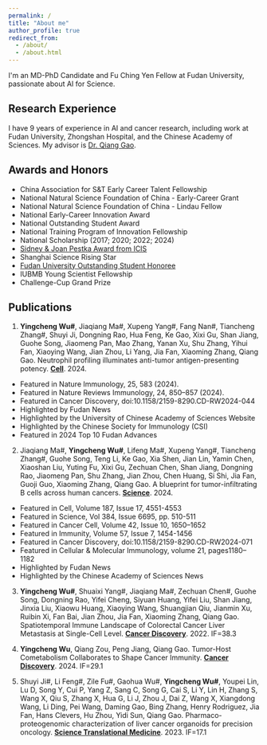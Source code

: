 ```yaml
---
permalink: /
title: "About me"
author_profile: true
redirect_from: 
  - /about/
  - /about.html
---
```




I'm an MD-PhD Candidate and Fu Ching Yen Fellow at Fudan University, passionate about AI for Science. 

## Research Experience
I have 9 years of experience in AI and cancer research, including work at Fudan University, Zhongshan Hospital, and the Chinese Academy of Sciences. My advisor is [Dr. Qiang Gao](https://hupi.fudan.edu.cn/en/rcdw/rc_content.jsp?urltype=news.NewsContentUrl&wbtreeid=1097&wbnewsid=1422).

## Awards and Honors
- China Association for S&T Early Career Talent Fellowship
- National Natural Science Foundation of China - Early-Career Grant
- National Natural Science Foundation of China - Lindau Fellow
- National Early-Career Innovation Award
- National Outstanding Student Award
- National Training Program of Innovation Fellowship
- National Scholarship (2017; 2020; 2022; 2024)
- [Sidney & Joan Pestka Award from ICIS](https://cytokinesociety.org/congratulations-yingcheng-wu-2024-sidney-joan-pestka-graduate-award-winner/)
- Shanghai Science Rising Star
- [Fudan University Outstanding Student Honoree](https://news.fudan.edu.cn/2025/0127/c31a144068/page.htm)
- IUBMB Young Scientist Fellowship
- Challenge-Cup Grand Prize

## Publications
1. **Yingcheng Wu#**, Jiaqiang Ma#, Xupeng Yang#, Fang Nan#, Tiancheng Zhang#, Shuyi Ji, Dongning Rao, Hua Feng, Ke Gao, Xixi Gu, Shan Jiang, Guohe Song, Jiaomeng Pan, Mao Zhang, Yanan Xu, Shu Zhang, Yihui Fan, Xiaoying Wang, Jian Zhou, Li Yang, Jia Fan, Xiaoming Zhang, Qiang Gao. Neutrophil profiling illuminates anti-tumor antigen-presenting potency. [**Cell**](https://pubmed.ncbi.nlm.nih.gov/38447573/). 2024.
  - Featured in Nature Immunology, 25, 583 (2024).
  - Featured in Nature Reviews Immunology, 24, 850–857 (2024).
  - Featured in Cancer Discovery, doi:10.1158/2159-8290.CD-RW2024-044
  - Highlighted by Fudan News
  - Highlighted by the University of Chinese Academy of Sciences Website
  - Highlighted by the Chinese Society for Immunology (CSI)
  - Featured in 2024 Top 10 Fudan Advances

2. Jiaqiang Ma#, **Yingcheng Wu#**, Lifeng Ma#, Xupeng Yang#, Tiancheng Zhang#, Guohe Song, Teng Li, Ke Gao, Xia Shen, Jian Lin, Yamin Chen, Xiaoshan Liu, Yuting Fu, Xixi Gu, Zechuan Chen, Shan Jiang, Dongning Rao, Jiaomeng Pan, Shu Zhang, Jian Zhou, Chen Huang, Si Shi, Jia Fan, Guoji Guo, Xiaoming Zhang, Qiang Gao. A blueprint for tumor-infiltrating B cells across human cancers. [**Science**](https://pubmed.ncbi.nlm.nih.gov/38696569/). 2024.
  - Featured in Cell, Volume 187, Issue 17, 4551-4553
  - Featured in Science, Vol 384, Issue 6695, pp. 510-511
  - Featured in Cancer Cell, Volume 42, Issue 10, 1650–1652
  - Featured in Immunity, Volume 57, Issue 7, 1454-1456
  - Featured in Cancer Discovery, doi:10.1158/2159-8290.CD-RW2024-071
  - Featured in Cellular & Molecular Immunology, volume 21, pages1180–1182
  - Highlighted by Fudan News
  - Highlighted by the Chinese Academy of Sciences News

3. **Yingcheng Wu#**, Shuaixi Yang#, Jiaqiang Ma#, Zechuan Chen#, Guohe Song, Dongning Rao, Yifei Cheng, Siyuan Huang, Yifei Liu, Shan Jiang, Jinxia Liu, Xiaowu Huang, Xiaoying Wang, Shuangjian Qiu, Jianmin Xu, Ruibin Xi, Fan Bai, Jian Zhou, Jia Fan, Xiaoming Zhang, Qiang Gao. Spatiotemporal Immune Landscape of Colorectal Cancer Liver Metastasis at Single-Cell Level. [**Cancer Discovery**](https://pubmed.ncbi.nlm.nih.gov/34417225/). 2022. IF=38.3

4. **Yingcheng Wu**, Qiang Zou, Peng Jiang, Qiang Gao. Tumor-Host Cometabolism Collaborates to Shape Cancer Immunity. [**Cancer Discovery**](https://pubmed.ncbi.nlm.nih.gov/38571418/). 2024. IF=29.1

5. Shuyi Ji#, Li Feng#, Zile Fu#, Gaohua Wu#, **Yingcheng Wu#**, Youpei Lin, Lu D, Song Y, Cui P, Yang Z, Sang C, Song G, Cai S, Li Y, Lin H, Zhang S, Wang X, Qiu S, Zhang X, Hua G, Li J, Zhou J, Dai Z, Wang X, Xiangdong Wang, Li Ding, Pei Wang, Daming Gao, Bing Zhang, Henry Rodriguez, Jia Fan, Hans Clevers, Hu Zhou, Yidi Sun, Qiang Gao. Pharmaco-proteogenomic characterization of liver cancer organoids for precision oncology. [**Science Translational Medicine**](https://pubmed.ncbi.nlm.nih.gov/37494474/). 2023. IF=17.1
